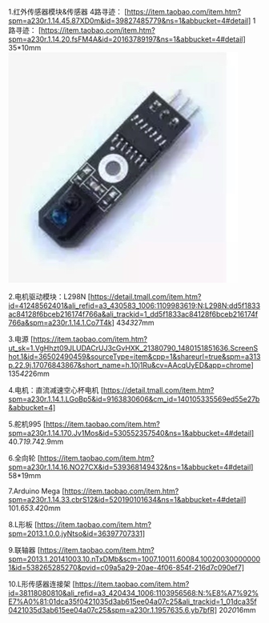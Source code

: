 1.红外传感器模块&传感器
4路寻迹：
[https://item.taobao.com/item.htm?spm=a230r.1.14.45.87XD0m&id=39827485779&ns=1&abbucket=4#detail]
1路寻迹：
[https://item.taobao.com/item.htm?spm=a230r.1.14.20.fsFM4A&id=20163789197&ns=1&abbucket=4#detail]
35*10mm
![](一路循迹.jpg)

2.电机驱动模块：L298N
[https://detail.tmall.com/item.htm?id=41248562401&ali_refid=a3_430583_1006:1109983619:N:L298N:dd5f1833ac84128f6bceb216174f766a&ali_trackid=1_dd5f1833ac84128f6bceb216174f766a&spm=a230r.1.14.1.Co7T4k]
43*43*27mm


3.电源
[https://item.taobao.com/item.htm?ut_sk=1.VgHhzt09JLUDACrUJ3cGvHXK_21380790_1480151851636.ScreenShot.1&id=36502490459&sourceType=item&cpp=1&shareurl=true&spm=a313p.22.9j.17076843867&short_name=h.10j1Ru&cv=AAcqUyED&app=chrome]
135*42*26mm

4.电机：直流减速空心杯电机
[https://detail.tmall.com/item.htm?spm=a230r.1.14.1.LGoBp5&id=9163830606&cm_id=140105335569ed55e27b&abbucket=4]


5.舵机995
[https://item.taobao.com/item.htm?spm=a230r.1.14.170.Jv1Mos&id=530552357540&ns=1&abbucket=4#detail]
40.7*19.7*42.9mm

6.全向轮
[https://item.taobao.com/item.htm?spm=a230r.1.14.16.NO27CX&id=539368149432&ns=1&abbucket=4#detail]
58*19mm

7.Arduino Mega
[https://item.taobao.com/item.htm?spm=a230r.1.14.33.cbrS12&id=520190101634&ns=1&abbucket=4#detail]
101.6*53.4*20mm

8.L形板
[https://item.taobao.com/item.htm?spm=2013.1.0.0.jyNtso&id=36397707331]


9.联轴器
[https://item.taobao.com/item.htm?spm=2013.1.20141003.10.nTxDMb&scm=1007.10011.60084.100200300000001&id=538265285270&pvid=c09a5a29-20ae-4f06-854f-216d7c090ef7]


10.L形传感器连接架
[https://item.taobao.com/item.htm?id=38118080810&ali_refid=a3_420434_1006:1103956568:N:%E8%A7%92%E7%A0%81:01dca35f0421035d3ab615ee04a07c25&ali_trackid=1_01dca35f0421035d3ab615ee04a07c25&spm=a230r.1.1957635.6.yb7bfR]
20*20*16mm
